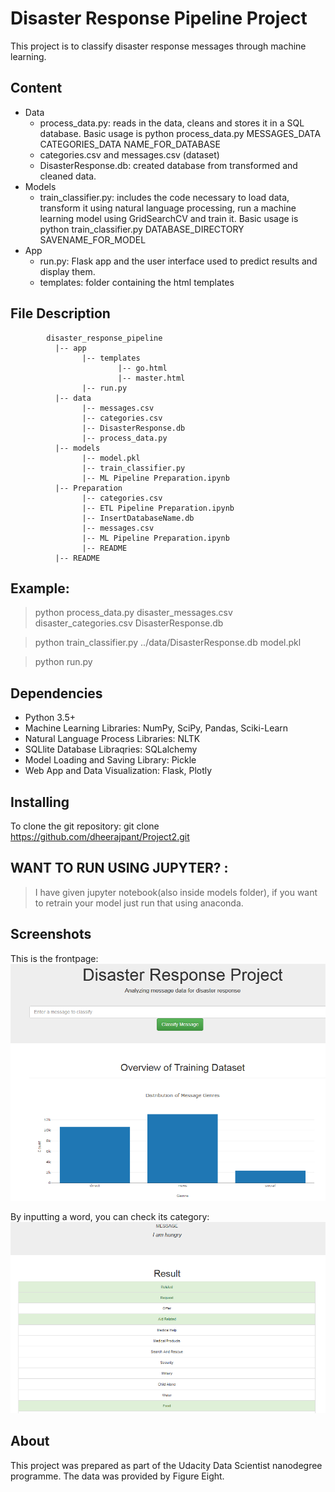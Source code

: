 # Disaster Response Pipeline Project
This project is to classify disaster response messages through machine learning. 

## Content
- Data
  - process_data.py: reads in the data, cleans and stores it in a SQL database. Basic usage is python process_data.py MESSAGES_DATA CATEGORIES_DATA NAME_FOR_DATABASE
  - categories.csv and messages.csv (dataset)
  - DisasterResponse.db: created database from transformed and cleaned data.
- Models
  - train_classifier.py: includes the code necessary to load data, transform it using natural language processing, run a machine learning model using GridSearchCV and train it. Basic usage is python train_classifier.py DATABASE_DIRECTORY SAVENAME_FOR_MODEL  
- App
  - run.py: Flask app and the user interface used to predict results and display them.
  - templates: folder containing the html templates

## File Description
~~~~~~~
        disaster_response_pipeline
          |-- app
                |-- templates
                        |-- go.html
                        |-- master.html
                |-- run.py
          |-- data
                |-- messages.csv
                |-- categories.csv
                |-- DisasterResponse.db
                |-- process_data.py
          |-- models
                |-- model.pkl
                |-- train_classifier.py
                |-- ML Pipeline Preparation.ipynb
          |-- Preparation
                |-- categories.csv
                |-- ETL Pipeline Preparation.ipynb
                |-- InsertDatabaseName.db
                |-- messages.csv
                |-- ML Pipeline Preparation.ipynb
                |-- README
          |-- README
~~~~~~~

## Example:
> python process_data.py disaster_messages.csv disaster_categories.csv DisasterResponse.db

> python train_classifier.py ../data/DisasterResponse.db model.pkl

> python run.py

## Dependencies
* Python 3.5+
* Machine Learning Libraries: NumPy, SciPy, Pandas, Sciki-Learn
* Natural Language Process Libraries: NLTK
* SQLlite Database Libraqries: SQLalchemy
* Model Loading and Saving Library: Pickle
* Web App and Data Visualization: Flask, Plotly

## Installing
To clone the git repository:
git clone https://github.com/dheerajpant/Project2.git

## WANT TO RUN USING JUPYTER? :
> I have given jupyter notebook(also inside models folder), if you want to retrain your model just run that using anaconda.

## Screenshots
This is the frontpage:
![Alt text](https://github.com/dheerajpant/Project2/blob/main/Screenshot1.PNG?raw=true "Screenshot1")

By inputting a word, you can check its category:
![Alt text](https://github.com/dheerajpant/Project2/blob/main/Screenshot2.PNG?raw=true "Screenshot2")

## About
This project was prepared as part of the Udacity Data Scientist nanodegree programme. The data was provided by Figure Eight. 

